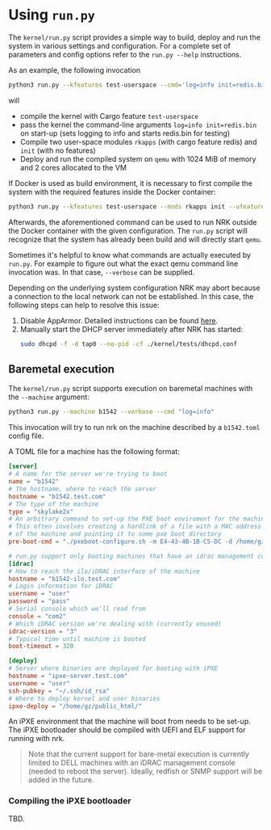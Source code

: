 # Using `run.py`

The `kernel/run.py` script provides a simple way to build, deploy and run the
system in various settings and configuration. For a complete set of parameters
and config options refer to the `run.py --help` instructions.

As an example, the following invocation

```bash
python3 run.py --kfeatures test-userspace --cmd='log=info init=redis.bin' --mods rkapps init --ufeatures rkapps:redis --machine qemu --qemu-settings='-m 1024M' --qemu-cores 2
```

will

- compile the kernel with Cargo feature `test-userspace`
- pass the kernel the command-line arguments `log=info init=redis.bin` on
  start-up (sets logging to info and starts redis.bin for testing)
- Compile two user-space modules `rkapps` (with cargo feature redis) and `init`
  (with no features)
- Deploy and run the compiled system on `qemu` with 1024 MiB of memory and 2
  cores allocated to the VM

If Docker is used as build environment, it is necessary to first compile the
system with the required features inside the Docker container:
```bash
python3 run.py --kfeatures test-userspace --mods rkapps init --ufeatures rkapps:redis -n
```
Afterwards, the aforementioned command can be used to run NRK outside the
Docker container with the given configuration. The `run.py` script will
recognize that the system has already been build and will directly start
`qemu`.

Sometimes it's helpful to know what commands are actually executed by `run.py`.
For example to figure out what the exact qemu command line invocation was. In
that case, `--verbose` can be supplied.

Depending on the underlying system configuration NRK may abort because a
connection to the local network can not be established. In this case, the
following steps can help to resolve this issue:
1. Disable AppArmor. Detailed instructions can be found
   [here](../configuration/CI.md#disable-apparmor).
1. Manually start the DHCP server immediately after NRK has started:
   ```bash
   sudo dhcpd -f -d tap0 --no-pid -cf ./kernel/tests/dhcpd.conf
   ```

## Baremetal execution

The `kernel/run.py` script supports execution on baremetal machines with
the `--machine` argument:

```bash
python3 run.py --machine b1542 --verbose --cmd "log=info"
```

This invocation will try to run nrk on the machine described by a
`b1542.toml` config file.

A TOML file for a machine has the following format:

```toml
[server]
# A name for the server we're trying to boot
name = "b1542"
# The hostname, where to reach the server
hostname = "b1542.test.com"
# The type of the machine
type = "skylake2x"
# An arbitrary command to set-up the PXE boot enviroment for the machine
# This often involves creating a hardlink of a file with a MAC address
# of the machine and pointing it to some pxe boot directory
pre-boot-cmd = "./pxeboot-configure.sh -m E4-43-4B-1B-C5-DC -d /home/gz/pxe"

# run.py support only booting machines that have an idrac management console:
[idrac]
# How to reach the ilo/iDRAC interface of the machine
hostname = "b1542-ilo.test.com"
# Login information for iDRAC
username = "user"
password = "pass"
# Serial console which we'll read from
console = "com2"
# Which iDRAC version we're dealing with (currently unused)
idrac-version = "3"
# Typical time until machine is booted
boot-timeout = 320

[deploy]
# Server where binaries are deployed for booting with iPXE
hostname = "ipxe-server.test.com"
username = "user"
ssh-pubkey = "~/.ssh/id_rsa"
# Where to deploy kernel and user binaries
ipxe-deploy = "/home/gz/public_html/"
```

An iPXE environment that the machine will boot from needs to be set-up. The iPXE
bootloader should be compiled with UEFI and ELF support for running with nrk.

> Note that the current support for bare-metal execution is currently limited to
> DELL machines with an iDRAC management console (needed to reboot the server).
> Ideally, redfish or SNMP support will be added in the future.

### Compiling the iPXE bootloader

TBD.